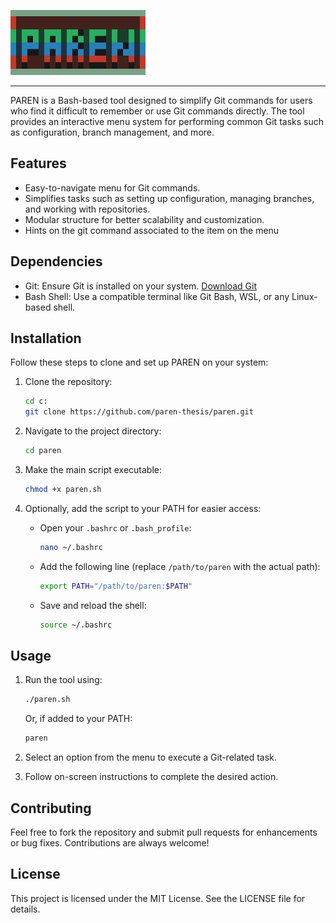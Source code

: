 
![PAREN](/src/paren.jpg)

------

PAREN is a Bash-based tool designed to simplify Git commands for users who find it difficult to remember or use Git commands directly. The tool provides an interactive menu system for performing common Git tasks such as configuration, branch management, and more.

## Features
- Easy-to-navigate menu for Git commands.
- Simplifies tasks such as setting up configuration, managing branches, and working with repositories.
- Modular structure for better scalability and customization.
- Hints on the git command associated to the item on the menu

## Dependencies
- Git: Ensure Git is installed on your system. [Download Git](https://git-scm.com/)
- Bash Shell: Use a compatible terminal like Git Bash, WSL, or any Linux-based shell.

## Installation
Follow these steps to clone and set up PAREN on your system:

1. Clone the repository:
   ```bash
   cd c:
   git clone https://github.com/paren-thesis/paren.git
   ```

2. Navigate to the project directory:
   ```bash
   cd paren
   ```

3. Make the main script executable:
   ```bash
   chmod +x paren.sh
   ```

4. Optionally, add the script to your PATH for easier access:
   - Open your `.bashrc` or `.bash_profile`:
     ```bash
     nano ~/.bashrc
     ```
   - Add the following line (replace `/path/to/paren` with the actual path):
     ```bash
     export PATH="/path/to/paren:$PATH"
     ```
   - Save and reload the shell:
     ```bash
     source ~/.bashrc
     ```

## Usage
1. Run the tool using:
   ```bash
   ./paren.sh
   ```
   Or, if added to your PATH:
   ```bash
   paren
   ```

2. Select an option from the menu to execute a Git-related task.

3. Follow on-screen instructions to complete the desired action.

## Contributing
Feel free to fork the repository and submit pull requests for enhancements or bug fixes. Contributions are always welcome!

## License
This project is licensed under the MIT License. See the LICENSE file for details.
